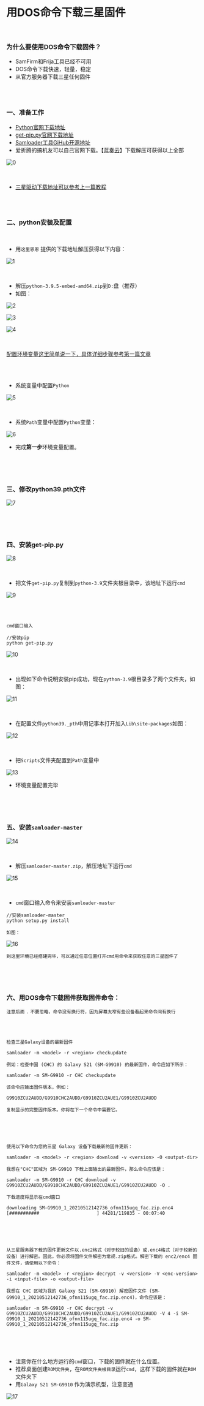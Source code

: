 

# 用DOS命令下载三星固件

<br>

### 为什么要使用DOS命令下载固件？

- SamFirm和Frija工具已经不可用
- DOS命令下载快速，轻量，稳定
- 从官方服务器下载三星任何固件

<br>

<br>

### 一、准备工作

- [Python官网下载地址](https://www.python.org/downloads/release/python-395/)
- [get-pip.py官网下载地址](https://bootstrap.pypa.io/get-pip.py)
- [Samloader工具GiHub开源地址](https://github.com/nlscc/samloader)
- 爱折腾的搞机友可以自己官网下载。【[蓝奏云](https://dashan3.lanzoui.com/iy2SApn1ove)】下载解压可获得以上全部

![0](https://github.com/Dashan-37/PP_Tutorial/raw/master/Images/Firmware_Images/image_0.png)

<br>

- [三星驱动下载地址可以参考上一篇教程](https://github.com/Dashan-37/PP_Tutorial/blob/master/Markdown/Uninstall_Markdown/Uninstall.md)

<br>

<br>

### 二、python安装及配置

<br>

- 用`这里恩恩` 提供的下载地址解压获得以下内容：

![1](https://github.com/Dashan-37/PP_Tutorial/raw/master/Images/Firmware_Images/image_1.png)

<br>

- 解压`python-3.9.5-embed-amd64.zip`到`D:`盘（推荐）
- 如图：

![2](https://github.com/Dashan-37/PP_Tutorial/raw/master/Images/Firmware_Images/image_2.png)

![3](https://github.com/Dashan-37/PP_Tutorial/raw/master/Images/Firmware_Images/image_3.png)

![4](https://github.com/Dashan-37/PP_Tutorial/raw/master/Images/Firmware_Images/image_4.png)

<br>

[配置环境变量这里简单说一下，具体详细步骤参考第一篇文章](https://shimo.im/docs/99GCwYhv8pP6cvqD/ ) 

<br>

<br>

- 系统变量中配置`Python`

![5](https://github.com/Dashan-37/PP_Tutorial/raw/master/Images/Firmware_Images/image_5.png)

<br>

- 系统`Path`变量中配置`Python`变量：

![6](https://github.com/Dashan-37/PP_Tutorial/raw/master/Images/Firmware_Images/image_6.png)

- 完成**第一步**环境变量配置。

<br>

<br>

<br>

###  三、修改python39.pth文件

![7](https://github.com/Dashan-37/PP_Tutorial/raw/master/Images/Firmware_Images/image_7.png)

<br>

<br>

<br>

### 四、安装get-pip.py

![8](https://github.com/Dashan-37/PP_Tutorial/raw/master/Images/Firmware_Images/image_8.png)

<br>

- 把文件`get-pip.py`复制到`python-3.9`文件夹根目录中，该地址下运行`cmd`

![9](https://github.com/Dashan-37/PP_Tutorial/raw/master/Images/Firmware_Images/image_9.png)

<br>

<br>

```shell
cmd窗口输入

//安装pip 
python get-pip.py
```

![10](https://github.com/Dashan-37/PP_Tutorial/raw/master/Images/Firmware_Images/image_10.png)

<br>

- 出现如下命令说明安装pip成功，现在`python-3.9`根目录多了两个文件夹，如图：


![11](https://github.com/Dashan-37/PP_Tutorial/raw/master/Images/Firmware_Images/image_11.png)

<br>

-  在配置文件`python39._pth`中用记事本打开加入`Lib\site-packages`如图：

![12](https://github.com/Dashan-37/PP_Tutorial/raw/master/Images/Firmware_Images/image_12.png)

<br>

- 把`Scripts`文件夹配置到`Path`变量中

![13](https://github.com/Dashan-37/PP_Tutorial/raw/master/Images/Firmware_Images/image_13.png)

- 环境变量配置完毕 


<br>

<br>

<br>

### 五、安装`samloader-master`

![14](https://github.com/Dashan-37/PP_Tutorial/raw/master/Images/Firmware_Images/image_14.png)

<br>

- 解压`samloader-master.zip`，解压地址下运行`cmd`

![15](https://github.com/Dashan-37/PP_Tutorial/raw/master/Images/Firmware_Images/image_15.png) 

<br>

- `cmd`窗口输入命令来安装`samloader-master`

```
//安装samloader-master 
python setup.py install

如图：
```

![16](https://github.com/Dashan-37/PP_Tutorial/raw/master/Images/Firmware_Images/image_16.png)

`到这里环境已经搭建完毕，可以通过任意位置打开cmd用命令来获取任意的三星固件了`

<br>

<br>

<br>

### 六、用DOS命令下载固件获取固件命令：

`注意后面` `.` `不要忽略，命令没有换行符，因为屏幕太窄有些设备看起来命令间有换行`

<br>

<br>

`检查三星Galaxy设备的最新固件`

```shell
samloader -m <model> -r <region> checkupdate
```

`例如：检查中国 (CHC) 的 Galaxy S21 (SM-G9910) 的最新固件，命令应如下所示：`

```shell
samloader -m SM-G9910 -r CHC checkupdate
```

`该命令应输出固件版本，例如：`

```shell
G9910ZCU2AUDD/G9910CHC2AUDD/G9910ZCU2AUE1/G9910ZCU2AUDD
```

`复制显示的完整固件版本。你将在下一个命令中需要它。`

<br>

<br>

<br>

`使用以下命令为您的三星 Galaxy 设备下载最新的固件更新：`

```shell
samloader -m <model> -r <region> download -v <version> -O <output-dir>
```

`我想在"CHC"区域为 SM-G9910 下载上面输出的最新固件，那么命令应该是：`

```shell
samloader -m SM-G9910 -r CHC download -v G9910ZCU2AUDD/G9910CHC2AUDD/G9910ZCU2AUE1/G9910ZCU2AUDD -O .
```

`下载进度将显示在cmd窗口`

```shell
downloading SM-G9910_1_20210512142736_ofnn115ugq_fac.zip.enc4
[###########                     ] 44281/119835 - 00:07:40
```

<br>

<br>

<br>`从三星服务器下载的固件更新文件以.enc2格式（对于较旧的设备）或.enc4格式（对于较新的设备）进行解密。因此，你必须将固件文件解密为常规.zip格式。解密下载的 enc2/enc4 固件文件，请使用以下命令：`

```shell
samloader -m <model> -r <region> decrypt -v <version> -V <enc-version> -i <input-file> -o <output-file>
```

`我想在 CHC 区域为我的 Galaxy S21 (SM-G9910) 解密固件文件 (SM-G9910_1_20210512142736_ofnn115ugq_fac.zip.enc4)，命令应该是：`

```shell
samloader -m SM-G9910 -r CHC decrypt -v G9910ZCU2AUDD/G9910CHC2AUDD/G9910ZCU2AUE1/G9910ZCU2AUDD -V 4 -i SM-G9910_1_20210512142736_ofnn115ugq_fac.zip.enc4 -o SM-G9910_1_20210512142736_ofnn115ugq_fac.zip
```

<br>

<br>

<br>

- 注意你在什么地方运行的`cmd`窗口，下载的固件就在什么位置。
- 推荐桌面创建`ROM文件夹`，在`ROM文件夹根目录`运行`cmd`，这样下载的固件就在`ROM`文件夹下
- 用`Galaxy S21 SM-G9910` 作为演示机型，注意变通

![17](https://github.com/Dashan-37/PP_Tutorial/raw/master/Images/Firmware_Images/image_17.png) 

